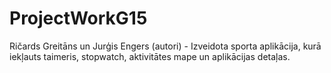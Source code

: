 # ProjectWorkG15
Ričards Greitāns un Jurģis Engers (autori) - Izveidota sporta aplikācija, kurā iekļauts taimeris, stopwatch, aktivitātes mape un aplikācijas detaļas.
